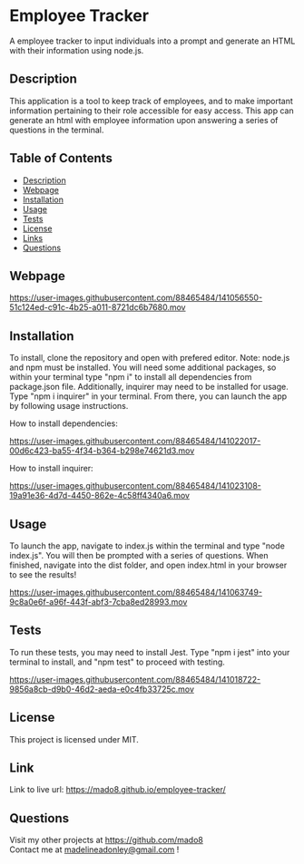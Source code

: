 # Employee Tracker
A employee tracker to input individuals into a prompt and generate an HTML with their information using node.js.
    
## Description
This application is a tool to keep track of employees, and to make important information pertaining to their role accessible for easy access. This app can generate an html with employee information upon answering a series of questions in the terminal. 

## Table of Contents

- [ Description ](#Description)</br>
- [ Webpage ](#Webpage)</br>
- [ Installation ](#Installation)</br>
- [ Usage ](#Usage)</br>
- [ Tests ](#Tests)</br>
- [ License ](#License )</br>
- [ Links ](#Links)</br>
- [ Questions ](#Questions)</br>

## Webpage

https://user-images.githubusercontent.com/88465484/141056550-51c124ed-c91c-4b25-a011-8721dc6b7680.mov

## Installation
To install, clone the repository and open with prefered editor. Note: node.js and npm must be installed. You will need some additional packages, so within your terminal type "npm i" to install all dependencies from package.json file. Additionally, inquirer may need to be installed for usage. Type "npm i inquirer" in your terminal. From there, you can launch the app by following usage instructions.

How to install dependencies:

https://user-images.githubusercontent.com/88465484/141022017-00d6c423-ba55-4f34-b364-b298e74621d3.mov

How to install inquirer:

https://user-images.githubusercontent.com/88465484/141023108-19a91e36-4d7d-4450-862e-4c58ff4340a6.mov

## Usage
To launch the app, navigate to index.js within the terminal and type "node index.js". You will then be prompted with a series of questions. When finished, navigate into the dist folder, and open index.html in your browser to see the results!

https://user-images.githubusercontent.com/88465484/141063749-9c8a0e6f-a96f-443f-abf3-7cba8ed28993.mov

## Tests 
To run these tests, you may need to install Jest. Type "npm i jest" into your terminal to install, and "npm test" to proceed with testing.

https://user-images.githubusercontent.com/88465484/141018722-9856a8cb-d9b0-46d2-aeda-e0c4fb33725c.mov

## License 
This project is licensed under MIT.  

## Link
Link to live url: https://mado8.github.io/employee-tracker/

## Questions

Visit my other projects at https://github.com/mado8 </br>
Contact me at madelineadonley@gmail.com ! </br>

